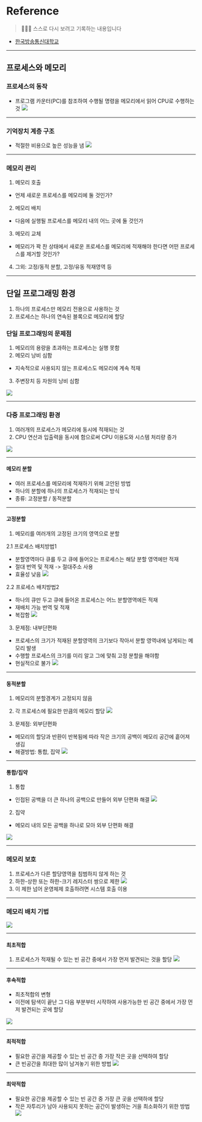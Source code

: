# Reference
> 🙇🏻‍♂️ 스스로 다시 보려고 기록하는 내용입니다

- [한국방송통신대학교](https://www.knou.ac.kr/knou/index.do?epTicket=ST-916435-Gtok0rF7k3emwse1uu6koP06Mqt6Qcxwlau-13)

---

## 프로세스와 메모리

### 프로세스의 동작

- 프로그램 카운터(PC)를 참조하여 수행될 명령을 메모리에서 읽어 CPU로 수행하는 것
![](https://velog.velcdn.com/images/urtimeislimited/post/29d7edbd-1b17-4912-b248-715d010619a5/image.png)

---

### 기억장치 계층 구조
- 적절한 비용으로 높은 성능을 냄
![](https://velog.velcdn.com/images/urtimeislimited/post/305b2328-0879-496e-b093-ae7c08d6a71b/image.png)

---

### 메모리 관리

1. 메모리 호출
- 언제 새로운 프로세스를 메모리에 둘 것인가?
2. 메모리 배치
- 다음에 실행될 프로세스를 메모리 내의 어느 곳에 둘 것인가
3. 메모리 교체
- 메모리가 꽉 찬 상태에서 새로운 프로세스를 메모리에 적재해야 한다면 어떤 프로세스를 제거할 것인가?
4. 그외: 고정/동적 분할, 고정/유동 적재영역 등

---

## 단일 프로그래밍 환경

1. 하나의 프로세스만 메모리 전용으로 사용하는 것
2. 프로세스는 하나의 연속된 블록으로 메모리에 할당

### 단일 프로그래밍의 문제점

1. 메모리의 용량을 초과하는 프로세스는 실행 못함
2. 메모리 낭비 심함

- 지속적으로 사용되지 않는 프로세스도 메모리에 계속 적재

3. 주변장치 등 자원의 낭비 심함

![](https://velog.velcdn.com/images/urtimeislimited/post/61b1af7f-3be4-47c2-acb1-23a17c568bf8/image.png)

---

### 다중 프로그래밍 환경

1. 여러개의 프로세스가 메모리에 동시에 적재되는 것
2. CPU 연산과 입출력을 동시에 함으로써 CPU 이용도와 시스템 처리량 증가

![](https://velog.velcdn.com/images/urtimeislimited/post/7762dd2f-d376-4d51-97a8-58a45022ed21/image.png)

---

#### 메모리 분할

- 여러 프로세스를 메모리에 적재하기 위해 고안된 방법
- 하나의 분할에 하나의 프로세스가 적재되는 방식
- 종류: 고정분할 / 동적분할

---

#### 고정분할

1. 메모리를 여러개의 고정된 크기의 영역으로 분할

2.1 프로세스 배치방법1
- 분할영역마다 큐를 두고 큐에 들어오는 프로세스는 해당 분할 영역에만 적재
- 절대 번역 및 적재 -> 절대주소 사용
- 효율성 낮음
![](https://velog.velcdn.com/images/urtimeislimited/post/add0e9e1-8af8-4318-b75b-df00f0b45874/image.png)

2.2 프로세스 배치방법2
- 하나의 큐만 두고 큐에 들어온 프로세스는 어느 분할영역에든 적재
- 재배치 가능 번역 및 적재
- 복잡함
![](https://velog.velcdn.com/images/urtimeislimited/post/df6f0fa9-1075-46b1-9a29-453e21cb53c4/image.png)

3. 문제점: 내부단편화
- 프로세스의 크기가 적재된 분할영역의 크기보다 작아서 분할 영역내에 남게되는 메모리 발생
- 수행할 프로세스의 크기를 미리 알고 그에 맞춰 고정 분할을 해야함
- 현실적으로 불가
![](https://velog.velcdn.com/images/urtimeislimited/post/3666d651-733e-43f5-a1ca-4b15705e9a71/image.png)

---

#### 동적분할

1. 메모리의 분할경계가 고정되지 않음
2. 각 프로세스에 필요한 만큼의 메모리 할당
![](https://velog.velcdn.com/images/urtimeislimited/post/3279ebef-9562-4912-b42b-84bf62d07afd/image.png)

3. 문제점: 외부단편화
- 메모리의 할당과 반환이 반복됨에 따라 작은 크기의 공백이 메모리 공간에 흩어져 생김
- 해결방법: 통합, 집약
![](https://velog.velcdn.com/images/urtimeislimited/post/c1d9f9fe-6bac-425a-b094-2357a7014944/image.png)

---

#### 통합/집약

1. 통합

- 인접된 공백을 더 큰 하나의 공백으로 만들어 외부 단편화 해결
![](https://velog.velcdn.com/images/urtimeislimited/post/f77e3474-f8ff-4430-b34e-f9372116729c/image.png)

2. 집약

- 메모리 내의 모든 공백을 하나로 모아 외부 단편화 해결

![](https://velog.velcdn.com/images/urtimeislimited/post/a65a181b-7130-44fc-888a-606045a2810b/image.png)

---

### 메모리 보호

1. 프로세스가 다른 할당영역을 침범하지 않게 하는 것
2. 하한-상한 또는 하한-크기 레지스터 쌍으로 제한
![](https://velog.velcdn.com/images/urtimeislimited/post/128f4c7a-7c4f-4cf2-9ca9-12042c92c0bb/image.png)
3. 이 제한 넘어 운영체제 호출하려면 시스템 호출 이용

--- 

### 메모리 배치 기법

![](https://velog.velcdn.com/images/urtimeislimited/post/718739bb-9fb7-4c9f-9d25-3ee53e68cd39/image.png)

---

#### 최초적합

1. 프로세스가 적재될 수 있는 빈 공간 중에서 가장 먼저 발견되는 것을 할당
![](https://velog.velcdn.com/images/urtimeislimited/post/a8d4d978-4909-48eb-b9c4-60412c69d339/image.png)

---

#### 후속적합

- 최초적합의 변형
- 이전에 탐색이 끝난 그 다음 부분부터 시작하여 사용가능한 빈 공간 중에서 가장 먼저 발견되는 곳에 할당

![](https://velog.velcdn.com/images/urtimeislimited/post/72e17a6b-213f-41d0-8342-e78cc8526612/image.png)

---

#### 최적적합

- 필요한 공간을 제공할 수 있는 빈 공간 중 가장 작은 곳을 선택하여 할당
- 큰 빈공간을 최대한 많이 남겨놓기 위한 방법
![](https://velog.velcdn.com/images/urtimeislimited/post/62d7191d-3820-4c6e-8b1b-43643b2b21b0/image.png)

---

#### 최악적합

- 필요한 공간을 제공할 수 있는 빈 공간 중 가장 큰 곳을 선택하에 할당
- 작은 자투리가 남아 사용되지 못하는 공간이 발생하는 거을 최소화하기 위한 방법
![](https://velog.velcdn.com/images/urtimeislimited/post/13fb8bb2-ead8-4f23-95da-5d97434471d5/image.png)
